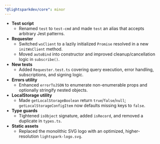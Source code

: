 ```yaml
---
"@lightsparkdev/core": minor
---
```


- **Test script**
  - Renamed `test` to `test-cmd` and made `test` an alias that accepts arbitrary Jest patterns.
- **Requester**
  - Switched `wsClient` to a lazily initialized `Promise` resolved in a new `initWsClient` method.
  - Moved `autoBind` into constructor and improved cleanup/cancellation logic in `subscribe()`.
- **New tests**
  - Added `Requester.test.ts` covering query execution, error handling, subscriptions, and signing logic.
- **Errors utility**
  - Enhanced `errorToJSON` to enumerate non-enumerable props and optionally stringify nested objects.
- **LocalStorage utility**
  - Made `getLocalStorageBoolean` return `true`/`false`/`null`; `getLocalStorageConfigItem` now defaults missing keys to `false`.
- **Type guards**
  - Tightened `isObject` signature, added `isRecord`, and removed a duplicate in `types.ts`.
- **Static assets**
  - Replaced the monolithic SVG logo with an optimized, higher-resolution `lightspark-logo.svg`.
